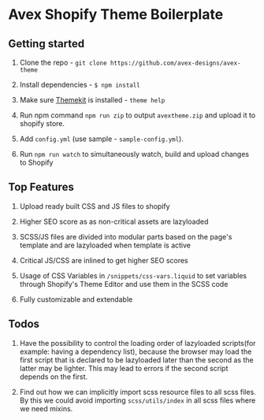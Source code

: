# Avex Shopify Theme Boilerplate


## Getting started

1. Clone the repo - `git clone https://github.com/avex-designs/avex-theme`

2. Install dependencies - `$ npm install`

3. Make sure [Themekit](https://shopify.github.io/themekit) is installed - `theme help`

4. Run npm command `npm run zip` to output `avextheme.zip` and upload it to shopify store.

5. Add `config.yml` (use sample - `sample-config.yml`).

6. Run `npm run watch` to simultaneously watch, build and upload changes to Shopify




## Top Features

1. Upload ready built CSS and JS files to shopify

2. Higher SEO score as as non-critical assets are lazyloaded

3. SCSS/JS files are divided into modular parts based on the page's template and are lazyloaded when template is active

4. Critical JS/CSS are inlined to get higher SEO scores

5. Usage of CSS Variables in `/snippets/css-vars.liquid` to set variables through Shopify's Theme Editor and use them in the SCSS code

6. Fully customizable and extendable


## Todos

1. Have the possibility to control the loading order of lazyloaded scripts(for example: having a dependency list), because the browser may load the first script that is declared to be lazyloaded later than the second as the latter may be lighter. This may lead to errors if the second script depends on the first.

2. Find out how we can implicitly import scss resource files to all scss files. By this we could avoid importing `scss/utils/index` in all scss files where we need mixins. 
